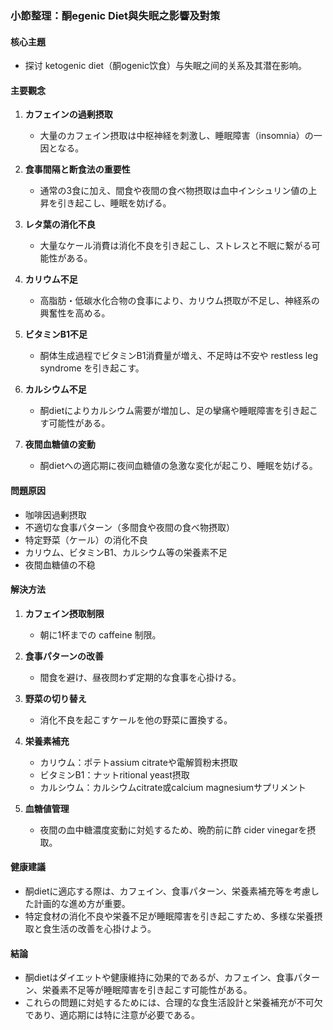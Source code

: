 ### 小節整理：酮egenic Diet與失眠之影響及對策

#### 核心主題
- 探讨 ketogenic diet（酮ogenic饮食）与失眠之间的关系及其潜在影响。

#### 主要觀念
1. **カフェインの過剰摂取**
   - 大量のカフェイン摂取は中枢神経を刺激し、睡眠障害（insomnia）の一因となる。
   
2. **食事間隔と断食法の重要性**
   - 通常の3食に加え、間食や夜間の食べ物摂取は血中インシュリン値の上昇を引き起こし、睡眠を妨げる。

3. **レタ葉の消化不良**
   - 大量なケール消費は消化不良を引き起こし、ストレスと不眠に繋がる可能性がある。

4. **カリウム不足**
   - 高脂肪・低碳水化合物の食事により、カリウム摂取が不足し、神経系の興奮性を高める。

5. **ビタミンB1不足**
   - 酮体生成過程でビタミンB1消費量が増え、不足時は不安や restless leg syndrome を引き起こす。

6. **カルシウム不足**
   - 酮dietによりカルシウム需要が増加し、足の攣痛や睡眠障害を引き起こす可能性がある。

7. **夜間血糖値の変動**
   - 酮dietへの適応期に夜间血糖値の急激な変化が起こり、睡眠を妨げる。

#### 問題原因
- 咖啡因過剰摂取  
- 不適切な食事パターン（多間食や夜間の食べ物摂取）  
- 特定野菜（ケール）の消化不良  
- カリウム、ビタミンB1、カルシウム等の栄養素不足  
- 夜間血糖値の不稳

#### 解決方法
1. **カフェイン摂取制限**
   - 朝に1杯までの caffeine 制限。

2. **食事パターンの改善**
   - 間食を避け、昼夜問わず定期的な食事を心掛ける。
   
3. **野菜の切り替え**
   - 消化不良を起こすケールを他の野菜に置換する。

4. **栄養素補充**
   - カリウム：ポテトassium citrateや電解質粉末摂取  
   - ビタミンB1：ナットritional yeast摂取  
   - カルシウム：カルシウムcitrate或calcium magnesiumサプリメント  

5. **血糖値管理**
   - 夜間の血中糖濃度変動に対処するため、晩酌前に酢 cider vinegarを摂取。

#### 健康建議
- 酮dietに適応する際は、カフェイン、食事パターン、栄養素補充等を考慮した計画的な進め方が重要。
- 特定食材の消化不良や栄養不足が睡眠障害を引き起こすため、多様な栄養摂取と食生活の改善を心掛けよう。

#### 結論
- 酮dietはダイエットや健康維持に効果的であるが、カフェイン、食事パターン、栄養素不足等が睡眠障害を引き起こす可能性がある。
- これらの問題に対処するためには、合理的な食生活設計と栄養補充が不可欠であり、適応期には特に注意が必要である。